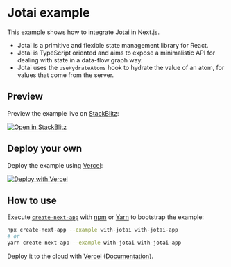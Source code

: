 # Jotai example

This example shows how to integrate [Jotai](https://github.com/pmndrs/jotai) in Next.js.

- Jotai is a primitive and flexible state management library for React.
- Jotai is TypeScript oriented and aims to expose a minimalistic API for dealing with state in a data-flow graph way.
- Jotai uses the `useHydrateAtoms` hook to hydrate the value of an atom, for values that come from the server.

## Preview

Preview the example live on [StackBlitz](http://stackblitz.com/):

[![Open in StackBlitz](https://developer.stackblitz.com/img/open_in_stackblitz.svg)](https://stackblitz.com/github/vercel/next.js/tree/canary/examples/with-jotai)

## Deploy your own

Deploy the example using [Vercel](https://vercel.com?utm_source=github&utm_medium=readme&utm_campaign=next-example):

[![Deploy with Vercel](https://vercel.com/button)](https://vercel.com/new/git/external?repository-url=https://github.com/vercel/next.js/tree/canary/examples/with-jotai&project-name=with-jotai&repository-name=with-jotai)

## How to use

Execute [`create-next-app`](https://github.com/vercel/next.js/tree/canary/packages/create-next-app) with [npm](https://docs.npmjs.com/cli/init) or [Yarn](https://yarnpkg.com/lang/en/docs/cli/create/) to bootstrap the example:

```bash
npx create-next-app --example with-jotai with-jotai-app
# or
yarn create next-app --example with-jotai with-jotai-app
```

Deploy it to the cloud with [Vercel](https://vercel.com/new?utm_source=github&utm_medium=readme&utm_campaign=next-example) ([Documentation](https://nextjs.org/docs/deployment)).
